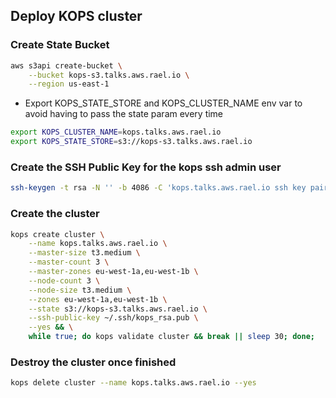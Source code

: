 
## Deploy KOPS cluster

### Create State Bucket

```bash
aws s3api create-bucket \
    --bucket kops-s3.talks.aws.rael.io \
    --region us-east-1
```

- Export KOPS_STATE_STORE and KOPS_CLUSTER_NAME env var to avoid having to pass the state param every time

```bash
export KOPS_CLUSTER_NAME=kops.talks.aws.rael.io
export KOPS_STATE_STORE=s3://kops-s3.talks.aws.rael.io
```

### Create the SSH Public Key for the kops ssh admin user

```bash
ssh-keygen -t rsa -N '' -b 4086 -C 'kops.talks.aws.rael.io ssh key pair' -f ~/.ssh/kops_rsa
```

### Create the cluster

```bash
kops create cluster \
    --name kops.talks.aws.rael.io \
    --master-size t3.medium \
    --master-count 3 \
    --master-zones eu-west-1a,eu-west-1b \
    --node-count 3 \
    --node-size t3.medium \
    --zones eu-west-1a,eu-west-1b \
    --state s3://kops-s3.talks.aws.rael.io \
    --ssh-public-key ~/.ssh/kops_rsa.pub \
    --yes && \
    while true; do kops validate cluster && break || sleep 30; done;
```

### Destroy the cluster once finished

```bash
kops delete cluster --name kops.talks.aws.rael.io --yes
```
